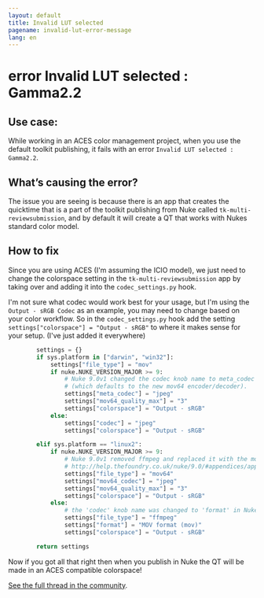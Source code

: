 ```yaml
---
layout: default
title: Invalid LUT selected
pagename: invalid-lut-error-message
lang: en
---
```


# error Invalid LUT selected : Gamma2.2

## Use case:
While working in an ACES color management project, when you use the default toolkit publishing, it fails with an error  `Invalid LUT selected : Gamma2.2`.

## What’s causing the error?
The issue you are seeing is because there is an app that creates the quicktime that is a part of the toolkit publishing from Nuke called  `tk-multi-reviewsubmission`,  and by default it will create a QT that works with Nukes standard color model.

## How to fix
Since you are using ACES (I'm assuming the ICIO model), we just need to change the colorspace setting in the  `tk-multi-reviewsubmission`  app by taking over and adding it into the  `codec_settings.py`  hook.

I'm not sure what codec would work best for your usage, but I'm using the  `Output - sRGB Codec`  as an example, you may need to change based on your color workflow. So in the  `codec_settings.py` hook add the setting  `settings["colorspace"] = "Output - sRGB"`  to where it makes sense for your setup. (I've just added it everywhere)

```python
        settings = {}
        if sys.platform in ["darwin", "win32"]:
            settings["file_type"] = "mov"
            if nuke.NUKE_VERSION_MAJOR >= 9:
                # Nuke 9.0v1 changed the codec knob name to meta_codec and added an encoder knob
                # (which defaults to the new mov64 encoder/decoder).                  
                settings["meta_codec"] = "jpeg"
                settings["mov64_quality_max"] = "3"
                settings["colorspace"] = "Output - sRGB"
            else:
                settings["codec"] = "jpeg"
                settings["colorspace"] = "Output - sRGB"

        elif sys.platform == "linux2":
            if nuke.NUKE_VERSION_MAJOR >= 9:
                # Nuke 9.0v1 removed ffmpeg and replaced it with the mov64 writer
                # http://help.thefoundry.co.uk/nuke/9.0/#appendices/appendixc/supported_file_formats.html
                settings["file_type"] = "mov64"
                settings["mov64_codec"] = "jpeg"
                settings["mov64_quality_max"] = "3"
                settings["colorspace"] = "Output - sRGB"
            else:
                # the 'codec' knob name was changed to 'format' in Nuke 7.0
                settings["file_type"] = "ffmpeg"
                settings["format"] = "MOV format (mov)"
                settings["colorspace"] = "Output - sRGB"

        return settings
```

Now if you got all that right then when you publish in Nuke the QT will be made in an ACES compatible colorspace!

[See the full thread in the community](https://community.shotgridsoftware.com/t/what-to-do-when-publish-from-aces-nuke-script-fails-with-error-invalid-lut-selected-gamma2-2/197).

